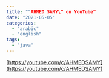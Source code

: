 ```yaml
---
title: ""AHMED SAMY\" on YouTube"
date: "2021-05-05"
categories: 
  - "arabic"
  - "english"
tags: 
  - "java"
---
```


[https://youtube.com/c/AHMEDSAMY](https://youtube.com/c/AHMEDSAMY)
